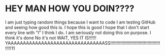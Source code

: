 # HEY MAN HOW YOU DOIN????

I am just typing random things because I want to code
I am testing GitHub and seeing how good this is.
I hope this is good
I hope that I don't start every line with "I"
I think I do.
I am seriously not doing this on purpose.
I think it's done
No it's not
WAIT, YES IT IS!!!!!!
YAAAAAAAAAAAAAAAAAAAAAAAAAAAAAAAASS!!!!!!!!!!!!!!!!!!!!!!!!!!!!!!!!!!!!!!!!!!!!!11

